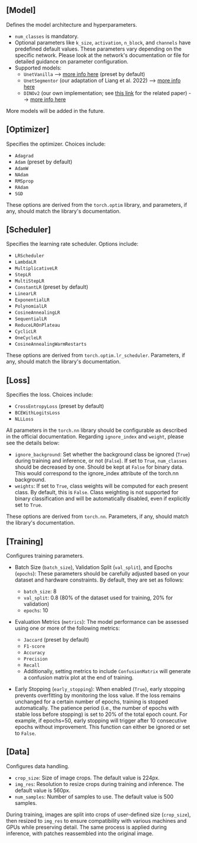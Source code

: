 
## [Model]
Defines the model architecture and hyperparameters.

- `num_classes` is mandatory.
- Optional parameters like `k_size`, `activation`, `n_block`, and `channels` have predefined default values. These parameters vary depending on the specific network. Please look at the network's documentation or file for detailed guidance on parameter configuration.
- Supported models:
  - `UnetVanilla` --> [more info here](https://github.com/FloFive/SCHISM/blob/main/docs/UnetVanilla.md) (preset by default)
  - `UnetSegmentor` (our adaptation of Liang et al. 2022) --> [more info here](https://github.com/FloFive/SCHISM/blob/main/docs/UnetSegmentor.md)
  - `DINOv2` (our own implementation; see [this link](https://github.com/FloFive) for the related paper) --> [more info here](https://github.com/FloFive/SCHISM/blob/main/docs/DINOv2.md)
  
More models will be added in the future.

## [Optimizer]
Specifies the optimizer. Choices include:

- `Adagrad`
- `Adam` (preset by default)
- `AdamW`
- `NAdam`
- `RMSprop`
- `RAdam`
- `SGD`

These options are derived from the `torch.optim` library, and parameters, if any, should match the library's documentation.

## [Scheduler]
Specifies the learning rate scheduler. Options include:

- `LRScheduler`
- `LambdaLR`
- `MultiplicativeLR`
- `StepLR`
- `MultiStepLR`
- `ConstantLR` (preset by default)
- `LinearLR`
- `ExponentialLR`
- `PolynomialLR`
- `CosineAnnealingLR`
- `SequentialLR`
- `ReduceLROnPlateau`
- `CyclicLR`
- `OneCycleLR`
- `CosineAnnealingWarmRestarts`

These options are derived from `torch.optim.lr_scheduler`. Parameters, if any, should match the library's documentation.

## [Loss]
Specifies the loss. Choices include:

- `CrossEntropyLoss` (preset by default)
- `BCEWithLogitsLoss`
- `NLLLoss`

All parameters in the `torch.nn` library should be configurable as described in the official documentation. Regarding `ignore_index` and `weight`, please see the details below:
- `ignore_background`: Set whether the background class be ignored (`True`) during training and inference, or not (`False`). If set to `True`, `num_classes` should be decreased by one. Should be kept at `False` for binary data. This would correspond to the ignore_index attribute of the torch.nn background.
- `weights`: If set to `True`, class weights will be computed for each present class. By default, this is `False`. Class weighting is not supported for binary classification and will be automatically disabled, even if explicitly set to `True`.


These options are derived from `torch.nn`. Parameters, if any, should match the library's documentation.

## [Training]
Configures training parameters.

- Batch Size (`batch_size`), Validation Split (`val_split`), and Epochs (`epochs`): These parameters should be carefully adjusted based on your dataset and hardware constraints. By default, they are set as follows:
  - `batch_size`: 8
  - `val_split`: 0.8 (80% of the dataset used for training, 20% for validation)
  - `epochs`: 10
    
- Evaluation Metrics (`metrics`): The model performance can be assessed using one or more of the following metrics:
  - `Jaccard` (preset by default)
  - `F1-score`
  - `Accuracy`
  - `Precision`
  - `Recall`
  - Additionally, setting metrics to include `ConfusionMatrix` will generate a confusion matrix plot at the end of training.
    
- Early Stopping (`early_stopping`): When enabled (`True`), early stopping prevents overfitting by monitoring the loss value. If the loss remains unchanged for a certain number of epochs, training is stopped automatically. The patience period (i.e., the number of epochs with stable loss before stopping) is set to 20% of the total epoch count. For example, if epochs=50, early stopping will trigger after 10 consecutive epochs without improvement. This function can either be ignored or set to `False`.

## [Data]
Configures data handling.

- `crop_size`: Size of image crops. The default value is 224px.
- `img_res`: Resolution to resize crops during training and inference. The default value is 560px.
- `num_samples`: Number of samples to use. The default value is 500 samples.

During training, images are split into crops of user-defined size (`crop_size`), then resized to `img_res` to ensure compatibility with various machines and GPUs while preserving detail. The same process is applied during inference, with patches reassembled into the original image.

